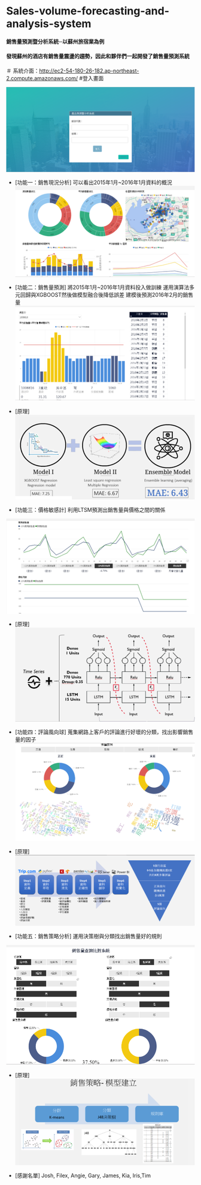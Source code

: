 # Sales-volume-forecasting-and-analysis-system
#### 銷售量預測暨分析系統─以蘇州旅宿業為例
#### 發現蘇州的酒店有銷售量震盪的趨勢，因此和夥伴們一起開發了銷售量預測系統
＃ 系統介面：http://ec2-54-180-26-182.ap-northeast-2.compute.amazonaws.com/
#登入畫面

![image](https://github.com/mv123453715/Sales-volume-forecasting-and-analysis-system/blob/master/%E7%99%BB%E5%85%A5%E7%95%AB%E9%9D%A2.PNG)
 
+ [功能一：銷售現況分析]
可以看出2015年1月~2016年1月資料的概況
![image](https://github.com/mv123453715/Sales-volume-forecasting-and-analysis-system/blob/master/%E9%8A%B7%E5%94%AE%E7%8F%BE%E6%B3%81%E5%88%86%E6%9E%90.PNG)
 


+ [功能二：銷售量預測]
將2015年1月~2016年1月資料投入做訓練
運用演算法多元回歸與XGBOOST然後做模型融合後降低誤差
建模後預測2016年2月的銷售量
![image](https://github.com/mv123453715/Sales-volume-forecasting-and-analysis-system/blob/master/%E9%8A%B7%E5%94%AE%E9%87%8F%E9%A0%90%E6%B8%AC.PNG)
 
+ [原理]
![image](https://github.com/mv123453715/Sales-volume-forecasting-and-analysis-system/blob/master/%E9%8A%B7%E5%94%AE%E9%87%8F%E9%A0%90%E6%B8%AC%E5%8E%9F%E7%90%86.PNG)
 
+ [功能三：價格敏感計]
利用LTSM預測出銷售量與價格之間的關係

![image](https://github.com/mv123453715/Sales-volume-forecasting-and-analysis-system/blob/master/%E5%83%B9%E6%A0%BC%E6%95%8F%E6%84%9F%E8%A8%88.PNG)

+ [原理]
![image](https://github.com/mv123453715/Sales-volume-forecasting-and-analysis-system/blob/master/%E5%83%B9%E6%A0%BC%E6%95%8F%E6%84%9F%E8%A8%88%E5%8E%9F%E7%90%86.PNG)

+ [功能四：評論風向球]
蒐集網路上客戶的評論進行好壞的分類，找出影響銷售量的因子
![image](https://github.com/mv123453715/Sales-volume-forecasting-and-analysis-system/blob/master/%E8%A9%95%E8%AB%96%E9%A2%A8%E5%90%91%E7%90%83.PNG)

+ [原理]
![image](https://github.com/mv123453715/Sales-volume-forecasting-and-analysis-system/blob/master/%E8%A9%95%E8%AB%96%E9%A2%A8%E5%90%91%E7%90%83%20%E5%8E%9F%E7%90%86.PNG)

+ [功能五：銷售策略分析]
運用決策樹與分類找出銷售量好的規則

![image](https://github.com/mv123453715/Sales-volume-forecasting-and-analysis-system/blob/master/%E9%8A%B7%E5%94%AE%E7%AD%96%E7%95%A5.PNG)


+ [原理]
![image](https://github.com/mv123453715/Sales-volume-forecasting-and-analysis-system/blob/master/%E9%8A%B7%E5%94%AE%E7%AD%96%E7%95%A5%E5%8E%9F%E7%90%86.PNG)

+ [感謝名單]
Josh, Filex, Angie, Gary, James, Kia, Iris,Tim

